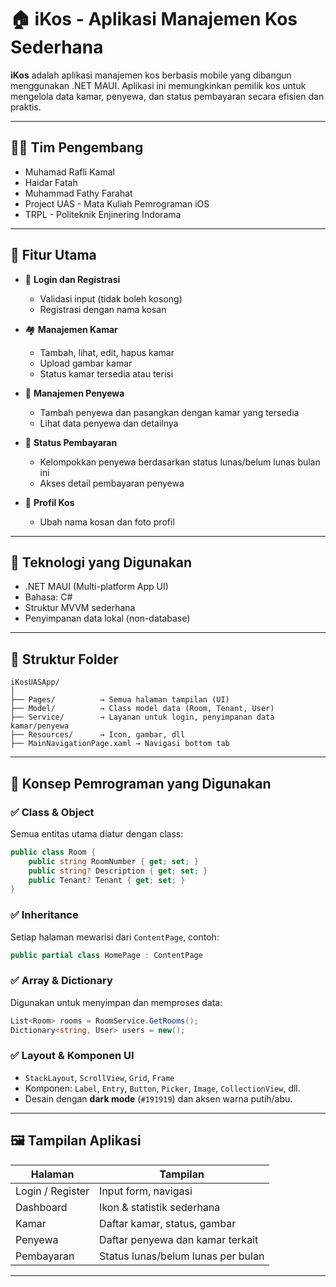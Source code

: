 # 🏠 iKos - Aplikasi Manajemen Kos Sederhana

**iKos** adalah aplikasi manajemen kos berbasis mobile yang dibangun menggunakan .NET MAUI. Aplikasi ini memungkinkan pemilik kos untuk mengelola data kamar, penyewa, dan status pembayaran secara efisien dan praktis.

---

## 👨‍💼 Tim Pengembang

- Muhamad Rafli Kamal
- Haidar Fatah
- Muhammad Fathy Farahat
- Project UAS - Mata Kuliah Pemrograman iOS
- TRPL - Politeknik Enjinering Indorama

---

## 📱 Fitur Utama

- 🔐 **Login dan Registrasi**

  - Validasi input (tidak boleh kosong)
  - Registrasi dengan nama kosan

- 🏘 **Manajemen Kamar**

  - Tambah, lihat, edit, hapus kamar
  - Upload gambar kamar
  - Status kamar tersedia atau terisi

- 👥 **Manajemen Penyewa**

  - Tambah penyewa dan pasangkan dengan kamar yang tersedia
  - Lihat data penyewa dan detailnya

- 💸 **Status Pembayaran**

  - Kelompokkan penyewa berdasarkan status lunas/belum lunas bulan ini
  - Akses detail pembayaran penyewa

- 📸 **Profil Kos**

  - Ubah nama kosan dan foto profil

---

## 🧠 Teknologi yang Digunakan

- .NET MAUI (Multi-platform App UI)
- Bahasa: C#
- Struktur MVVM sederhana
- Penyimpanan data lokal (non-database)

---

## 📀 Struktur Folder

```
iKosUASApp/
│
├── Pages/          → Semua halaman tampilan (UI)
├── Model/          → Class model data (Room, Tenant, User)
├── Service/        → Layanan untuk login, penyimpanan data kamar/penyewa
├── Resources/      → Icon, gambar, dll
├── MainNavigationPage.xaml → Navigasi bottom tab
```

---

## 🧐 Konsep Pemrograman yang Digunakan

### ✅ Class & Object

Semua entitas utama diatur dengan class:

```csharp
public class Room {
    public string RoomNumber { get; set; }
    public string? Description { get; set; }
    public Tenant? Tenant { get; set; }
}
```

### ✅ Inheritance

Setiap halaman mewarisi dari `ContentPage`, contoh:

```csharp
public partial class HomePage : ContentPage
```

### ✅ Array & Dictionary

Digunakan untuk menyimpan dan memproses data:

```csharp
List<Room> rooms = RoomService.GetRooms();
Dictionary<string, User> users = new();
```

### ✅ Layout & Komponen UI

- `StackLayout`, `ScrollView`, `Grid`, `Frame`
- Komponen: `Label`, `Entry`, `Button`, `Picker`, `Image`, `CollectionView`, dll.
- Desain dengan **dark mode** (`#191919`) dan aksen warna putih/abu.

---

## 🖼️ Tampilan Aplikasi

| Halaman          | Tampilan                           |
| ---------------- | ---------------------------------- |
| Login / Register | Input form, navigasi               |
| Dashboard        | Ikon & statistik sederhana         |
| Kamar            | Daftar kamar, status, gambar       |
| Penyewa          | Daftar penyewa dan kamar terkait   |
| Pembayaran       | Status lunas/belum lunas per bulan |

---


